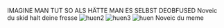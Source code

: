 IMAGINE MAN TUT SO ALS HÄTTE MAN ES SELBST DEOBFUSED
Noveic du skid halt deine fresse
![huen2](https://user-images.githubusercontent.com/111784551/188498102-7c0303cf-4b69-417b-b7b6-c680fa641911.png)
![huen3](https://user-images.githubusercontent.com/111784551/188498119-50a97ae2-5016-4304-bb47-3ec764ae6e7f.png)
![huen](https://user-images.githubusercontent.com/111784551/188498124-a3fb9294-0e7d-46a7-98a6-ac78dbb27407.png)
Noveic du meme 
